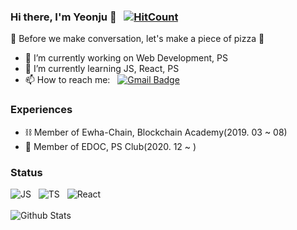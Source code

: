### Hi there, I'm Yeonju 👋  &nbsp; [![HitCount](http://hits.dwyl.com/YeonjuSeo/YeonjuSeo.svg)](http://hits.dwyl.com/YeonjuSeo/YeonjuSeo)
🍕 Before we make conversation, let's make a piece of pizza 🍕

- 🔭 I’m currently working on Web Development, PS
- 🌱 I’m currently learning JS, React, PS
- 📫 How to reach me: &nbsp; [![Gmail Badge](https://img.shields.io/badge/Gmail-d14836?style=flat-square&logo=Gmail&logoColor=white&link=mailto:tjduswn1219@gmail.com)](mailto:tjduswn1219@gmail.com)

### Experiences
- ⛓ Member of Ewha-Chain, Blockchain Academy(2019. 03 ~ 08)
- 🔗 Member of EDOC, PS Club(2020. 12 ~ ) 

### Status
![JS](https://img.shields.io/badge/Language-JavaScript-yellow) &nbsp; ![TS](https://img.shields.io/badge/Language-TypeScript-informational) &nbsp; ![React](https://img.shields.io/badge/FrameWork-React-9cf)</br></br>
![Github Stats](https://github-readme-stats.vercel.app/api?username=YeonjuSeo&show_icons=true)
